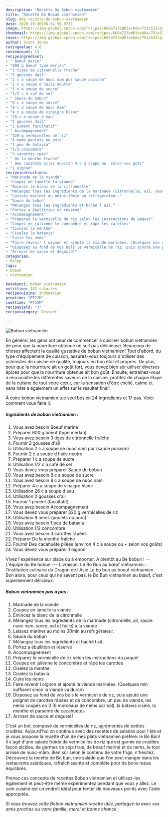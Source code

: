 ```yaml
---
description: "Recette De Bobun vietnamien"
title: "Recette De Bobun vietnamien"
slug: 661-recette-de-bobun-vietnamien
date: 2020-10-30T06:32:50.973Z
image: https://img-global.cpcdn.com/recipes/660a723bd03ecb0e/751x532cq70/bobun-vietnamien-photo-principale-de-la-recette.jpg
thumbnail: https://img-global.cpcdn.com/recipes/660a723bd03ecb0e/751x532cq70/bobun-vietnamien-photo-principale-de-la-recette.jpg
cover: https://img-global.cpcdn.com/recipes/660a723bd03ecb0e/751x532cq70/bobun-vietnamien-photo-principale-de-la-recette.jpg
author: Scott Jones
ratingvalue: 4.6
reviewcount: 15
recipeingredient:
- " Boeuf marin"
- "600 g boeuf type merlan"
- "3 tiges de citronnelle frache"
- "2 gousses dail"
- "2 c a soupe de nuoc nam pur sauce poisson"
- "2 c a soupe d huile neutre"
- "1 c a soupe de sucre"
- "1/2 c a caf de sel"
- " Sauce du bobun"
- "8 c a soupe de sucre"
- "8 c a soupe de nuoc nam"
- "4 c a soupe de vinaigre blanc"
- "26 c a soupe d eau"
- "2 gousses dail"
- "1 piment facultatif"
- " Accompagnement"
- "320 g vermicelles de riz"
- "8 nems poulets ou porc"
- "1 peu de batavia"
- "1/2 concombre"
- "3 carottes rpes"
- " De la menthe frache"
- " Des cacahute piles environ 4 c a soupe ou  selon vos gots"
- "1 oignon"
recipeinstructions:
- "Marinade de la viande"
- "Coupez en lamelle la viande"
- "Émincez le blanc de la citronnelle"
- "Mélangez tous les ingrédients de la marinade (citronnelle, ail, sauce nuoc nam, sucre, sel et huile) à la viande"
- "Laissez mariner au moins 30min au réfrigérateur."
- "Sauce du bobun"
- "Mélangez tous les ingrédients et haché l ail."
- "Portez a ébullition et réservé"
- "Accompagnement"
- "Préparez le vermicelle de riz selon les instructions du paquet"
- "Coupez en julienne le concombre et râpé les carottes"
- "Ciselez la menthe"
- "Ciselez la batavia"
- "Cuire les nems"
- "Faire revenir l oignon et ajouté la viande marinées. (Quelques min suffisent sinon la viande va durcir)"
- "Disposez au fond de vos bols le vermicelle de riz, puis ajouté une poignet de carottes râpées et de concombre, un peu de viande, les nems coupés en 3 (6 morceaux de nems par bol), la batavia ciselé, la menthe et parsemé de cacahuètes"
- "Arroser de sauce et dégusté!"
categories:
- Resep
tags:
- bobun
- vietnamien

katakunci: bobun vietnamien 
nutrition: 182 calories
recipecuisine: Indonesian
preptime: "PT22M"
cooktime: "PT35M"
recipeyield: "3"
recipecategory: Dessert

---
```



![Bobun vietnamien](https://img-global.cpcdn.com/recipes/660a723bd03ecb0e/751x532cq70/bobun-vietnamien-photo-principale-de-la-recette.jpg)

En général, les gens ont peur de commencer à cuisiner bobun vietnamien de peur que la nourriture obtenue ne soit pas délicieuse. Beaucoup de choses affectent la qualité gustative de bobun vietnamien! Tout d'abord, du type d'équipement de cuisson, assurez-vous toujours d'utiliser des ustensiles de cuisine de qualité, toujours en bon état et propres. De plus, pour que la nourriture ait un goût fort, vous devez bien sûr utiliser diverses épices pour que la nourriture obtenue ait bon goût. Ensuite, entraînez-vous à reconnaître les différentes saveurs de la cuisine, profitez de chaque étape de la cuisine de tout votre cœur, car la sensation d'être excité, calme et sans hâte a également un effet sur le résultat final!

<!--inarticleads1-->

À cuire bobun vietnamien tue seul besion 24 Ingrédients et 17 pas. Voici comment vous faire il.

##### Ingrédients de bobun vietnamien :

1. Vous avez besoin  Boeuf mariné
1. Préparer 600 g boeuf (type merlan)
1. Vous avez besoin 3 tiges de citronnelle fraîche
1. Fournir 2 gousses d&#39;ail
1. Utilisation 2 c a soupe de nuoc nam pur (sauce poisson)
1. Fournir 2 c a soupe d huile neutre
1. Préparer 1 c a soupe de sucre
1. Utilisation 1/2 c a café de sel
1. Vous devez vous préparer  Sauce du bobun
1. Vous avez besoin 8 c a soupe de sucre
1. Vous avez besoin 8 c a soupe de nuoc nam
1. Préparer 4 c a soupe de vinaigre blanc
1. Utilisation 26 c a soupe d eau
1. Utilisation 2 gousses d&#39;ail
1. Fournir 1 piment (facultatif)
1. Vous avez besoin  Accompagnement
1. Vous devez vous préparer 320 g vermicelles de riz
1. Utilisation 8 nems (poulets ou porc)
1. Vous avez besoin 1 peu de batavia
1. Utilisation 1/2 concombre
1. Vous avez besoin 3 carottes râpées
1. Préparer  De la menthe fraîche
1. Fournir  Des cacahuète pilées (environ 4 c a soupe ou + selon vos goûts)
1. Vous devez vous préparer 1 oignon


Vivez l&#39;expérience sur place ou à emporter. A bientôt au Be bobun ! — L&#39;équipe du Be bobun --- Livraison. Le Bo Bun au bœuf vietnamien : l&#39;institution culinaire du Dragon de l&#39;Asie Le bo bun au boeuf vietnamien. Bon alors, pour ceux qui ne savent pas, le Bo Bun vietnamien au bœuf, c&#39;est superbement délicieux. 

<!--inarticleads2-->

##### Bobun vietnamien pas à pas :

1. Marinade de la viande
1. Coupez en lamelle la viande
1. Émincez le blanc de la citronnelle
1. Mélangez tous les ingrédients de la marinade (citronnelle, ail, sauce nuoc nam, sucre, sel et huile) à la viande
1. Laissez mariner au moins 30min au réfrigérateur.
1. Sauce du bobun
1. Mélangez tous les ingrédients et haché l ail.
1. Portez a ébullition et réservé
1. Accompagnement
1. Préparez le vermicelle de riz selon les instructions du paquet
1. Coupez en julienne le concombre et râpé les carottes
1. Ciselez la menthe
1. Ciselez la batavia
1. Cuire les nems
1. Faire revenir l oignon et ajouté la viande marinées. (Quelques min suffisent sinon la viande va durcir)
1. Disposez au fond de vos bols le vermicelle de riz, puis ajouté une poignet de carottes râpées et de concombre, un peu de viande, les nems coupés en 3 (6 morceaux de nems par bol), la batavia ciselé, la menthe et parsemé de cacahuètes
1. Arroser de sauce et dégusté!


C&#39;est un bol, composé de vermicelles de riz, agrémentés de petites crudités. Aujourd&#39;hui on continue avec des recettes de salades pour l&#39;été et je vous propose la recette d&#39;un de mes plats vietnamien préféré: le Bò Bún! Il s&#39;agit d&#39;une salade froide de vermicelles de riz qui est garnie de crudités façon pickles, de germes de soja frais, de boeuf mariné et de nems, le tout arrosé de nuoc-mâm. Bien sûr selon le contenu de votre frigo, n&#39;hésitez. Découvrez la recette de Bo bun, une salade que l&#39;on peut manger dans les restaurants asiatiques, rafraîchissante et complète pour de bons repas équilibrés. 

<!--inarticleads1-->

<p>
Prenez ces concepts de recettes Bobun vietnamien et utilisez-les également et peut-être même expérimentez pendant que vous y allez. Le coin cuisine est un endroit idéal pour tenter de nouveaux points avec l'aide appropriée.
</p>

<p>
<i>Si vous trouvez cette Bobun vietnamien recette utile, partagez-la avec vos amis proches ou votre famille, merci et bonne chance.</i>
</p>
